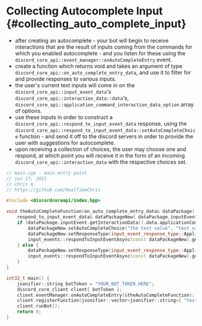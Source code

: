 Collecting Autocomplete Input {#collecting_auto_complete_input}
============
- after creating an autocomplete - your bot will begin to receive interactions that are the result of inputs coming from the commands for which you enabled autocomplete - and you listen for these using the `discord_core_api::event_manager::onAutoCompleteEntry` event.
- create a function which returns void and takes an argument of type `discord_core_api::on_auto_complete_entry_data`, and use it to filter for and provide responses to various inputs.
- the user's current text inputs will come in on the `discord_core_api::input_event_data`'s `discord_core_api::interaction_data::data`'s, `discord_core_api::application_command_interaction_data_option` array of options.
- use these inputs in order to construct a `discord_core_api::respond_to_input_event_data` response, using the `discord_core_api::respond_to_input_event_data::setAutoCompleteChoice` function - and send it off to the discord servers in order to provide the user with suggestions for autocomplete.
- upon receiving a collection of choices, the user may choose one and respond, at which point you will receive it in the form of an incoming `discord_core_api::interaction_data` with the respective choices set.

```cpp
// main.cpp - main entry point.
// jun 17, 2021
// chris m.
// https://github.com/RealTimeChris

#include <discordcoreapi/index.hpp>

void theAutoCompleteFunction(on_auto_complete_entry_data& dataPackage) {
	respond_to_input_event_data& dataPackageNew{ dataPackage.inputEvent };
	if (dataPackage.inputEvent.getInteractionData().data.applicationCommandData.options[0].valueString.find("tes") != jsonifier::string::npos) {
		dataPackageNew.setAutoCompleteChoice("the test value", "test_value_name");
		dataPackageNew.setResponseType(input_event_response_type::Application_Command_AutoComplete_Result);
		input_events::respondToInputEventAsync(const dataPackageNew).get();
	} else {
		dataPackageNew.setResponseType(input_event_response_type::Application_Command_AutoComplete_Result);
		input_events::respondToInputEventAsync(const dataPackageNew).get();
	}
}

int32_t main() {
	jsonifier::string botToken = "YOUR_BOT_TOKEN_HERE";
	discord_core_client client{ botToken };
	client.eventManager.onAutoCompleteEntry(&theAutoCompleteFunction);
	client.registerFunction(jsonifier::vector<jsonifier::string>{ "test" }, makeUnique<test>());
	client.runBot();
	return 0;
}
```
